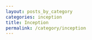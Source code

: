 ```yaml
---
layout: posts_by_category
categories: inception
title: Inception
permalink: /category/inception
---
```

